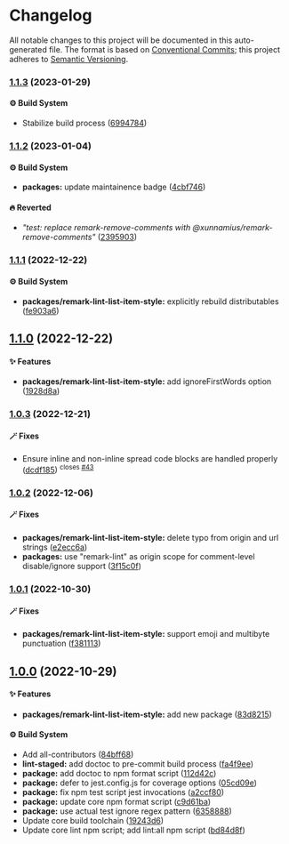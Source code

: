 # Changelog

All notable changes to this project will be documented in this auto-generated
file. The format is based on [Conventional Commits][1]; this project adheres to
[Semantic Versioning][2].

### [1.1.3][3] (2023-01-29)

#### ⚙️ Build System

- Stabilize build process ([6994784][4])

### [1.1.2][5] (2023-01-04)

#### ⚙️ Build System

- **packages:** update maintainence badge ([4cbf746][6])

#### 🔥 Reverted

- _"test: replace remark-remove-comments with
  @xunnamius/remark-remove-comments"_ ([2395903][7])

### [1.1.1][8] (2022-12-22)

#### ⚙️ Build System

- **packages/remark-lint-list-item-style:** explicitly rebuild distributables
  ([fe903a6][9])

## [1.1.0][10] (2022-12-22)

#### ✨ Features

- **packages/remark-lint-list-item-style:** add ignoreFirstWords option
  ([1928d8a][11])

### [1.0.3][12] (2022-12-21)

#### 🪄 Fixes

- Ensure inline and non-inline spread code blocks are handled properly
  ([dcdf185][13]) <sup>closes [#43][14]</sup>

### [1.0.2][15] (2022-12-06)

#### 🪄 Fixes

- **packages/remark-lint-list-item-style:** delete typo from origin and url
  strings ([e2ecc6a][16])
- **packages:** use "remark-lint" as origin scope for comment-level
  disable/ignore support ([3f15c0f][17])

### [1.0.1][18] (2022-10-30)

#### 🪄 Fixes

- **packages/remark-lint-list-item-style:** support emoji and multibyte
  punctuation ([f381113][19])

## [1.0.0][20] (2022-10-29)

#### ✨ Features

- **packages/remark-lint-list-item-style:** add new package ([83d8215][21])

#### ⚙️ Build System

- Add all-contributors ([84bff68][22])
- **lint-staged:** add doctoc to pre-commit build process ([fa4f9ee][23])
- **package:** add doctoc to npm format script ([112d42c][24])
- **package:** defer to jest.config.js for coverage options ([05cd09e][25])
- **package:** fix npm test script jest invocations ([a2ccf80][26])
- **package:** update core npm format script ([c9d61ba][27])
- **package:** use actual test ignore regex pattern ([6358888][28])
- Update core build toolchain ([19243d6][29])
- Update core lint npm script; add lint:all npm script ([bd84d8f][30])

[1]: https://conventionalcommits.org
[2]: https://semver.org
[3]:
  https://github.com/Xunnamius/unified-utils/compare/remark-lint-list-item-style@1.1.2...remark-lint-list-item-style@1.1.3
[4]:
  https://github.com/Xunnamius/unified-utils/commit/69947844f42e618f336aeeb9af1d6c9f4ee1e82b
[5]:
  https://github.com/Xunnamius/unified-utils/compare/remark-lint-list-item-style@1.1.1...remark-lint-list-item-style@1.1.2
[6]:
  https://github.com/Xunnamius/unified-utils/commit/4cbf746b78c3bb369c3b27228ec582c3a3e47c54
[7]:
  https://github.com/Xunnamius/unified-utils/commit/23959035752e76f19ec4440cd762b4594fdb93bf
[8]:
  https://github.com/Xunnamius/unified-utils/compare/remark-lint-list-item-style@1.1.0...remark-lint-list-item-style@1.1.1
[9]:
  https://github.com/Xunnamius/unified-utils/commit/fe903a6cabdd526cd0e711ce8c9ad89e87f8ba89
[10]:
  https://github.com/Xunnamius/unified-utils/compare/remark-lint-list-item-style@1.0.3...remark-lint-list-item-style@1.1.0
[11]:
  https://github.com/Xunnamius/unified-utils/commit/1928d8afe28ad5d0a187e6791614aa9879d9352b
[12]:
  https://github.com/Xunnamius/unified-utils/compare/remark-lint-list-item-style@1.0.2...remark-lint-list-item-style@1.0.3
[13]:
  https://github.com/Xunnamius/unified-utils/commit/dcdf185081bc06d57c69be79f8d5c70e58b9104a
[14]: https://github.com/Xunnamius/unified-utils/issues/43
[15]:
  https://github.com/Xunnamius/unified-utils/compare/remark-lint-list-item-style@1.0.1...remark-lint-list-item-style@1.0.2
[16]:
  https://github.com/Xunnamius/unified-utils/commit/e2ecc6ad901c37c60a4e2a433d5d5ce974622d06
[17]:
  https://github.com/Xunnamius/unified-utils/commit/3f15c0fb647157848e323f66cd56eaf74e590141
[18]:
  https://github.com/Xunnamius/unified-utils/compare/remark-lint-list-item-style@1.0.0...remark-lint-list-item-style@1.0.1
[19]:
  https://github.com/Xunnamius/unified-utils/commit/f381113996184a45c1795b620189f6c6c2c4cd89
[20]:
  https://github.com/Xunnamius/unified-utils/compare/05cd09e0cf13f18fa56f6156516bcf546b1238e6...remark-lint-list-item-style@1.0.0
[21]:
  https://github.com/Xunnamius/unified-utils/commit/83d82154f670c3154db05f811d0b92b5b17acb26
[22]:
  https://github.com/Xunnamius/unified-utils/commit/84bff68339c7a742c104c0f2545fe62b28c8b473
[23]:
  https://github.com/Xunnamius/unified-utils/commit/fa4f9ee3f9cd922875cf077f6d8b74105f0ba55e
[24]:
  https://github.com/Xunnamius/unified-utils/commit/112d42c6999f758ff618f4e116eb7cf38c09f77c
[25]:
  https://github.com/Xunnamius/unified-utils/commit/05cd09e0cf13f18fa56f6156516bcf546b1238e6
[26]:
  https://github.com/Xunnamius/unified-utils/commit/a2ccf801276c84e54d3fc1afaad574f78408d86f
[27]:
  https://github.com/Xunnamius/unified-utils/commit/c9d61bacbd52bc76b05abd3426474bf0176c3cd9
[28]:
  https://github.com/Xunnamius/unified-utils/commit/63588887a7377f3ee7488b19c87f1f2bf1faa811
[29]:
  https://github.com/Xunnamius/unified-utils/commit/19243d623ba14cfd629c5e4632e6a75de508592b
[30]:
  https://github.com/Xunnamius/unified-utils/commit/bd84d8fc1fb5c4d1828a16a47214a6730f34899a
